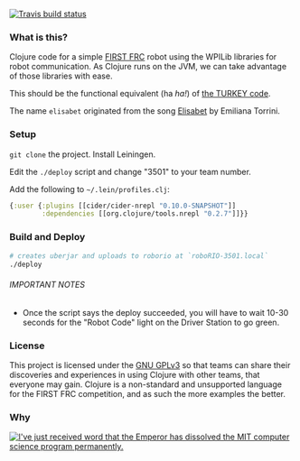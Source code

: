 [![Travis build status](https://travis-ci.org/glinia/3501-spark-clojure.svg?branch=master)](https://travis-ci.org/glinia/3501-spark-clojure)

### What is this?
Clojure code for a simple [FIRST FRC](http://www.usfirst.org/roboticsprograms/frc) robot using the WPILib libraries for robot communication. As Clojure runs on the JVM, we can take advantage of those libraries with ease.

This should be the functional equivalent (ha _ha!_) of [the TURKEY code](https://github.com/glinia/3501-spark).

The name `elisabet` originated from the song [Elisabet](https://www.youtube.com/watch?v=6ZxU9i5EWU4) by Emiliana Torrini.

### Setup

`git clone` the project. Install Leiningen.

Edit the `./deploy` script and change "3501" to your team number.

Add the following to `~/.lein/profiles.clj`:

```clojure
{:user {:plugins [[cider/cider-nrepl "0.10.0-SNAPSHOT"]]
        :dependencies [[org.clojure/tools.nrepl "0.2.7"]]}}
```

### Build and Deploy

```bash
# creates uberjar and uploads to roborio at `roboRIO-3501.local`
./deploy
```

###### IMPORTANT NOTES

- Once the script says the deploy succeeded, you will have to wait 10-30 seconds for the "Robot Code" light on the Driver Station to go green.

### License

This project is licensed under the [GNU GPLv3](https://www.gnu.org/licenses/gpl-3.0.en.html) so that teams can share their discoveries and experiences in using Clojure with other teams, that everyone may gain. Clojure is a non-standard and unsupported language for the FIRST FRC competition, and as such the more examples the better.

### Why

[![I've just received word that the Emperor has dissolved the MIT computer science program permanently.](http://imgs.xkcd.com/comics/lisp_cycles.png)](https://xkcd.com/297/)
